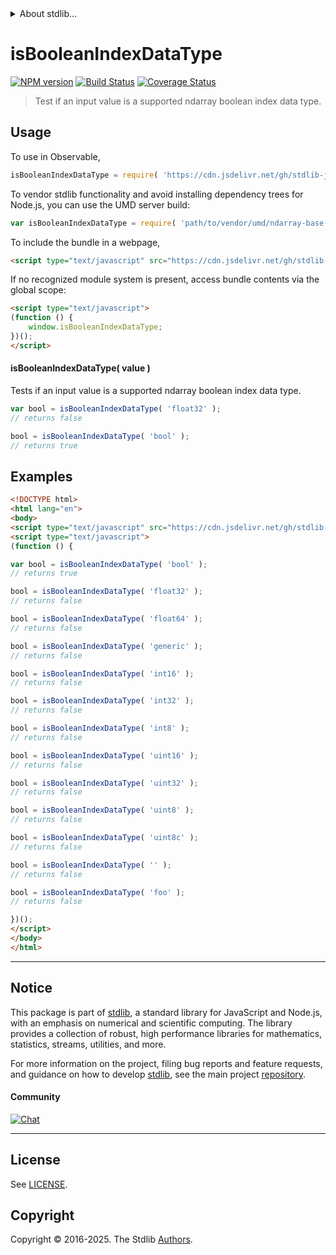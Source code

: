 <!--

@license Apache-2.0

Copyright (c) 2025 The Stdlib Authors.

Licensed under the Apache License, Version 2.0 (the "License");
you may not use this file except in compliance with the License.
You may obtain a copy of the License at

   http://www.apache.org/licenses/LICENSE-2.0

Unless required by applicable law or agreed to in writing, software
distributed under the License is distributed on an "AS IS" BASIS,
WITHOUT WARRANTIES OR CONDITIONS OF ANY KIND, either express or implied.
See the License for the specific language governing permissions and
limitations under the License.

-->


<details>
  <summary>
    About stdlib...
  </summary>
  <p>We believe in a future in which the web is a preferred environment for numerical computation. To help realize this future, we've built stdlib. stdlib is a standard library, with an emphasis on numerical and scientific computation, written in JavaScript (and C) for execution in browsers and in Node.js.</p>
  <p>The library is fully decomposable, being architected in such a way that you can swap out and mix and match APIs and functionality to cater to your exact preferences and use cases.</p>
  <p>When you use stdlib, you can be absolutely certain that you are using the most thorough, rigorous, well-written, studied, documented, tested, measured, and high-quality code out there.</p>
  <p>To join us in bringing numerical computing to the web, get started by checking us out on <a href="https://github.com/stdlib-js/stdlib">GitHub</a>, and please consider <a href="https://opencollective.com/stdlib">financially supporting stdlib</a>. We greatly appreciate your continued support!</p>
</details>

# isBooleanIndexDataType

[![NPM version][npm-image]][npm-url] [![Build Status][test-image]][test-url] [![Coverage Status][coverage-image]][coverage-url] <!-- [![dependencies][dependencies-image]][dependencies-url] -->

> Test if an input value is a supported ndarray boolean index data type.

<!-- Section to include introductory text. Make sure to keep an empty line after the intro `section` element and another before the `/section` close. -->

<section class="intro">

</section>

<!-- /.intro -->

<!-- Package usage documentation. -->



<section class="usage">

## Usage

To use in Observable,

```javascript
isBooleanIndexDataType = require( 'https://cdn.jsdelivr.net/gh/stdlib-js/ndarray-base-assert-is-boolean-index-data-type@umd/browser.js' )
```

To vendor stdlib functionality and avoid installing dependency trees for Node.js, you can use the UMD server build:

```javascript
var isBooleanIndexDataType = require( 'path/to/vendor/umd/ndarray-base-assert-is-boolean-index-data-type/index.js' )
```

To include the bundle in a webpage,

```html
<script type="text/javascript" src="https://cdn.jsdelivr.net/gh/stdlib-js/ndarray-base-assert-is-boolean-index-data-type@umd/browser.js"></script>
```

If no recognized module system is present, access bundle contents via the global scope:

```html
<script type="text/javascript">
(function () {
    window.isBooleanIndexDataType;
})();
</script>
```

#### isBooleanIndexDataType( value )

Tests if an input value is a supported ndarray boolean index data type.

```javascript
var bool = isBooleanIndexDataType( 'float32' );
// returns false

bool = isBooleanIndexDataType( 'bool' );
// returns true
```

</section>

<!-- /.usage -->

<!-- Package usage notes. Make sure to keep an empty line after the `section` element and another before the `/section` close. -->

<section class="notes">

</section>

<!-- /.notes -->

<!-- Package usage examples. -->

<section class="examples">

## Examples

<!-- eslint no-undef: "error" -->

```html
<!DOCTYPE html>
<html lang="en">
<body>
<script type="text/javascript" src="https://cdn.jsdelivr.net/gh/stdlib-js/ndarray-base-assert-is-boolean-index-data-type@umd/browser.js"></script>
<script type="text/javascript">
(function () {

var bool = isBooleanIndexDataType( 'bool' );
// returns true

bool = isBooleanIndexDataType( 'float32' );
// returns false

bool = isBooleanIndexDataType( 'float64' );
// returns false

bool = isBooleanIndexDataType( 'generic' );
// returns false

bool = isBooleanIndexDataType( 'int16' );
// returns false

bool = isBooleanIndexDataType( 'int32' );
// returns false

bool = isBooleanIndexDataType( 'int8' );
// returns false

bool = isBooleanIndexDataType( 'uint16' );
// returns false

bool = isBooleanIndexDataType( 'uint32' );
// returns false

bool = isBooleanIndexDataType( 'uint8' );
// returns false

bool = isBooleanIndexDataType( 'uint8c' );
// returns false

bool = isBooleanIndexDataType( '' );
// returns false

bool = isBooleanIndexDataType( 'foo' );
// returns false

})();
</script>
</body>
</html>
```

</section>

<!-- /.examples -->

<!-- Section to include cited references. If references are included, add a horizontal rule *before* the section. Make sure to keep an empty line after the `section` element and another before the `/section` close. -->

<section class="references">

</section>

<!-- /.references -->

<!-- Section for related `stdlib` packages. Do not manually edit this section, as it is automatically populated. -->

<section class="related">

</section>

<!-- /.related -->

<!-- Section for all links. Make sure to keep an empty line after the `section` element and another before the `/section` close. -->


<section class="main-repo" >

* * *

## Notice

This package is part of [stdlib][stdlib], a standard library for JavaScript and Node.js, with an emphasis on numerical and scientific computing. The library provides a collection of robust, high performance libraries for mathematics, statistics, streams, utilities, and more.

For more information on the project, filing bug reports and feature requests, and guidance on how to develop [stdlib][stdlib], see the main project [repository][stdlib].

#### Community

[![Chat][chat-image]][chat-url]

---

## License

See [LICENSE][stdlib-license].


## Copyright

Copyright &copy; 2016-2025. The Stdlib [Authors][stdlib-authors].

</section>

<!-- /.stdlib -->

<!-- Section for all links. Make sure to keep an empty line after the `section` element and another before the `/section` close. -->

<section class="links">

[npm-image]: http://img.shields.io/npm/v/@stdlib/ndarray-base-assert-is-boolean-index-data-type.svg
[npm-url]: https://npmjs.org/package/@stdlib/ndarray-base-assert-is-boolean-index-data-type

[test-image]: https://github.com/stdlib-js/ndarray-base-assert-is-boolean-index-data-type/actions/workflows/test.yml/badge.svg?branch=main
[test-url]: https://github.com/stdlib-js/ndarray-base-assert-is-boolean-index-data-type/actions/workflows/test.yml?query=branch:main

[coverage-image]: https://img.shields.io/codecov/c/github/stdlib-js/ndarray-base-assert-is-boolean-index-data-type/main.svg
[coverage-url]: https://codecov.io/github/stdlib-js/ndarray-base-assert-is-boolean-index-data-type?branch=main

<!--

[dependencies-image]: https://img.shields.io/david/stdlib-js/ndarray-base-assert-is-boolean-index-data-type.svg
[dependencies-url]: https://david-dm.org/stdlib-js/ndarray-base-assert-is-boolean-index-data-type/main

-->

[chat-image]: https://img.shields.io/gitter/room/stdlib-js/stdlib.svg
[chat-url]: https://app.gitter.im/#/room/#stdlib-js_stdlib:gitter.im

[stdlib]: https://github.com/stdlib-js/stdlib

[stdlib-authors]: https://github.com/stdlib-js/stdlib/graphs/contributors

[umd]: https://github.com/umdjs/umd
[es-module]: https://developer.mozilla.org/en-US/docs/Web/JavaScript/Guide/Modules

[deno-url]: https://github.com/stdlib-js/ndarray-base-assert-is-boolean-index-data-type/tree/deno
[deno-readme]: https://github.com/stdlib-js/ndarray-base-assert-is-boolean-index-data-type/blob/deno/README.md
[umd-url]: https://github.com/stdlib-js/ndarray-base-assert-is-boolean-index-data-type/tree/umd
[umd-readme]: https://github.com/stdlib-js/ndarray-base-assert-is-boolean-index-data-type/blob/umd/README.md
[esm-url]: https://github.com/stdlib-js/ndarray-base-assert-is-boolean-index-data-type/tree/esm
[esm-readme]: https://github.com/stdlib-js/ndarray-base-assert-is-boolean-index-data-type/blob/esm/README.md
[branches-url]: https://github.com/stdlib-js/ndarray-base-assert-is-boolean-index-data-type/blob/main/branches.md

[stdlib-license]: https://raw.githubusercontent.com/stdlib-js/ndarray-base-assert-is-boolean-index-data-type/main/LICENSE

</section>

<!-- /.links -->
